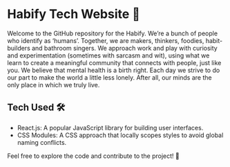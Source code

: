 # Habify Tech Website 👋

Welcome to the GitHub repository for the Habify. We’re a bunch of people who identify as ‘humans’. Together, we are makers, thinkers, foodies, habit-builders and bathroom singers. We approach work and play with curiosity and experimentation (sometimes with sarcasm and wit), using what we learn to create a meaningful community that connects with people, just like you. We believe that mental health is a birth right. Each day we strive to do our part to make the world a little less lonely. After all, our minds are the only place in which we truly live.

## Tech Used 🛠️

- React.js: A popular JavaScript library for building user interfaces.
- CSS Modules: A CSS approach that locally scopes styles to avoid global naming conflicts.

Feel free to explore the code and contribute to the project! 🚀
